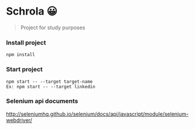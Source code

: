 # Schrola 😀

> Project for study purposes

### Install project

    npm install

### Start project

    npm start -- --target target-name 
    Ex: npm start -- --target linkedin

### Selenium api documents
http://seleniumhq.github.io/selenium/docs/api/javascript/module/selenium-webdriver/

